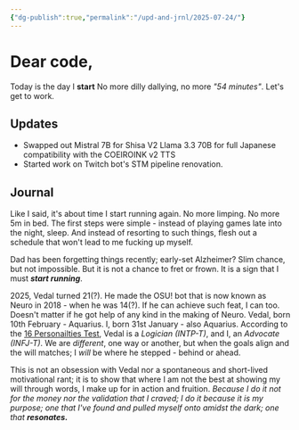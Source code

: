 ```yaml
---
{"dg-publish":true,"permalink":"/upd-and-jrnl/2025-07-24/"}
---
```


# Dear code,
Today is the day I **start**
No more dilly dallying, no more *"54 minutes"*.
Let's get to work.

## Updates
 - Swapped out Mistral 7B for Shisa V2 Llama 3.3 70B for full Japanese compatibility with the COEIROINK v2 TTS
 - Started work on Twitch bot's STM pipeline renovation.

## Journal
Like I said, it's about time I start running again. No more limping. No more 5m in bed.
The first steps were simple - instead of playing games late into the night, sleep. And instead of resorting to such things, flesh out a schedule that won't lead to me fucking up myself.

Dad has been forgetting things recently; early-set Alzheimer? Slim chance, but not impossible. But it is not a chance to fret or frown. It is a sign that I must ***start running***.

2025, Vedal turned 21(?). He made the OSU! bot that is now known as Neuro in 2018 - when he was 14(?). If he can achieve such feat, I can too. Doesn't matter if he got help of any kind in the making of Neuro.
Vedal, born 10th February - Aquarius. I, born 31st January - also Aquarius.
According to the [16 Personailties Test](https://www.16personalities.com/free-personality-test), Vedal is a *Logician (INTP-T)*, and I, an *Advocate (INFJ-T)*.
We are *different*, one way or another, but when the goals align and the will matches; I *will* be where he stepped - behind or ahead.

This is not an obsession with Vedal nor a spontaneous and short-lived motivational rant; it is to show that where I am not the best at showing my will through words, I make up for in action and fruition.
*Because I do it not for the money nor the validation that I craved; I do it because it is my purpose; one that I've found and pulled myself onto amidst the dark; one that **resonates.***
